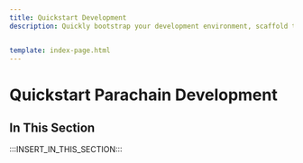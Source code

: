 ```yaml
---
title: Quickstart Development
description: Quickly bootstrap your development environment, scaffold template-based projects, deploy local networks, and simplify your workflow with intuitive tools designed specifically for parachain developers.


template: index-page.html
---
```


# Quickstart Parachain Development

## In This Section

:::INSERT_IN_THIS_SECTION:::